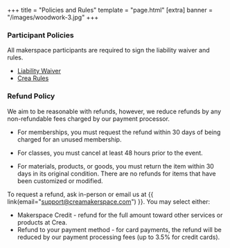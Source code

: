 +++
title = "Policies and Rules"
template = "page.html"
[extra]
banner = "/images/woodwork-3.jpg"
+++


### Participant Policies

All makerspace participants are required to sign the liability waiver and rules.

- [Liability Waiver](https://drive.google.com/file/d/1xm5IkX4wElDCrVL0bsAPBGGv2DfKVQbX/view?usp=drive_link)
- [Crea Rules](https://drive.google.com/file/d/1Cy4YQb7ERnfsVKGHHX7i32D-UdpNgdbx/view?usp=drive_link)


### Refund Policy

We aim to be reasonable with refunds, however, we reduce refunds by any non-refundable fees charged by our payment processor.

- For memberships, you must request the refund within 30 days of being charged for an unused membership.

- For classes, you must cancel at least 48 hours prior to the event.

- For materials, products, or goods, you must return the item within 30 days in its original condition. There are no refunds for items that have been customized or modified.

To request a refund, ask in-person or email us at {{ link(email="support@creamakerspace.com") }}. You may select either:
- Makerspace Credit - refund for the full amount toward other services or products at Crea.
- Refund to your payment method - for card payments, the refund will be reduced by our payment processing fees (up to 3.5% for credit cards).
